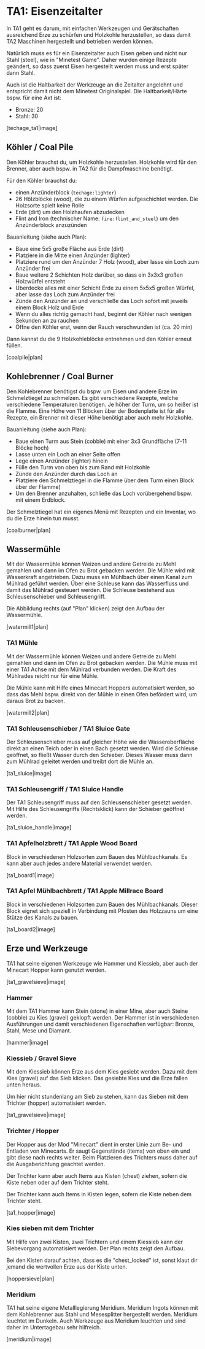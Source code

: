 # TA1: Eisenzeitalter

In TA1 geht es darum, mit einfachen Werkzeugen und Gerätschaften ausreichend Erze zu schürfen und Holzkohle herzustellen, so dass damit TA2 Maschinen hergestellt und betrieben werden können.

Natürlich muss es für ein Eisenzeitalter auch Eisen geben und nicht nur Stahl (steel), wie in "Minetest Game". Daher wurden einige Rezepte geändert, so dass zuerst Eisen hergestellt werden muss und erst später dann Stahl.

Auch ist die Haltbarkeit der Werkzeuge an die Zeitalter angelehnt und entspricht damit nicht dem Minetest Originalspiel.
Die Haltbarkeit/Härte bspw. für eine Axt ist:

* Bronze: 20
* Stahl: 30

[techage_ta1|image]


## Köhler / Coal Pile

Den Köhler brauchst du, um Holzkohle herzustellen. Holzkohle wird für den Brenner, aber auch bspw. in TA2 für die Dampfmaschine benötigt.

Für den Köhler brauchst du:

- einen Anzünderblock (`techage:lighter`)
- 26 Hölzblöcke (wood), die zu einem Würfen aufgeschichtet werden. Die Holzsorte spielt keine Rolle
- Erde (dirt) um den Holzhaufen abzudecken
- Flint and Iron (technischer Name: `fire:flint_and_steel`) um den Anzünderblock anzuzünden



Bauanleitung (siehe auch Plan):

- Baue eine 5x5 große Fläche aus Erde (dirt)
- Platziere in die Mitte einen Anzünder (lighter)
- Platziere rund um den Anzünder 7 Holz (wood), aber lasse ein Loch zum Anzünder frei
- Baue weitere 2 Schichten Holz darüber, so dass ein 3x3x3 großen Holzwürfel entsteht
- Überdecke alles mit einer Schicht Erde zu einem 5x5x5 großen Würfel, aber lasse das Loch zum Anzünder frei
- Zünde den Anzünder an und verschließe das Loch sofort mit jeweils einem Block Holz und Erde
- Wenn du alles richtig gemacht hast, beginnt der Köhler nach wenigen Sekunden an zu rauchen
- Öffne den Köhler erst, wenn der Rauch verschwunden ist (ca. 20 min)

Dann kannst du die 9 Holzkohleblöcke entnehmen und den Köhler erneut füllen.

[coalpile|plan]


## Kohlebrenner / Coal Burner

Den Kohlebrenner benötigst du bspw. um Eisen und andere Erze im Schmelztiegel zu schmelzen. Es gibt verschiedene Rezepte, welche verschiedene Temperaturen benötigen. Je höher der Turm, um so heißer ist die Flamme. Eine Höhe von 11 Blöcken über der Bodenplatte ist für alle Rezepte, ein Brenner mit dieser Höhe benötigt aber auch mehr Holzkohle.

Bauanleitung (siehe auch Plan):

* Baue einen Turm aus Stein (cobble) mit einer 3x3 Grundfläche (7-11 Blöcke hoch)
* Lasse unten ein Loch an einer Seite offen
* Lege einen Anzünder (lighter) hinein
* Fülle den Turm von oben bis zum Rand mit Holzkohle
* Zünde den Anzünder durch das Loch an
* Platziere den Schmelztiegel in die Flamme über dem Turm
  einen Block über der Flamme)
* Um den Brenner anzuhalten, schließe das Loch vorübergehend bspw. mit einem Erdblock.

Der Schmelztiegel hat ein eigenes Menü mit Rezepten und ein Inventar, wo du die Erze hinein tun musst.

[coalburner|plan]



## Wassermühle

Mit der Wassermühle können Weizen und andere Getreide zu Mehl gemahlen und dann im Ofen zu Brot gebacken werden. Die Mühle wird mit
Wasserkraft angetrieben. Dazu muss ein Mühlbach über einen Kanal zum Mühlrad geführt werden.
Über eine Schleuse kann das Wasserfluss und damit das Mühlrad gesteuert werden.
Die Schleuse bestehend aus Schleusenschieber und Schleusengriff.

Die Abbildung rechts (auf "Plan" klicken) zeigt den Aufbau der Wassermühle.

[watermill1|plan]

### TA1 Mühle

Mit der Wassermühle können Weizen und andere Getreide zu Mehl gemahlen und dann im Ofen zu Brot gebacken werden.
Die Mühle muss mit einer TA1 Achse mit dem Mühlrad verbunden werden. Die Kraft des Mühlrades reicht nur für eine Mühle.

Die Mühle kann mit Hilfe eines Minecart Hoppers automatisiert werden, so dass das Mehl bspw. direkt von der Mühle in einen Ofen befördert wird, um daraus Brot zu backen.

[watermill2|plan]

### TA1 Schleusenschieber / TA1 Sluice Gate

Der Schleusenschieber muss auf gleicher Höhe wie die Wasseroberfläche direkt an einen Teich oder in einen Bach gesetzt werden.
Wird die Schleuse geöffnet, so fließt Wasser durch den Schieber. Dieses Wasser muss dann zum Mühlrad geleitet werden und treibt dort die Mühle an.

[ta1_sluice|image]

### TA1 Schleusengriff / TA1 Sluice Handle

Der TA1 Schleusengriff  muss auf den Schleusenschieber gesetzt werden. Mit Hilfe des Schleusengriffs (Rechtsklick) kann der Schieber geöffnet werden.

[ta1_sluice_handle|image]

### TA1 Apfelholzbrett / TA1 Apple Wood Board

Block in verschiedenen Holzsorten zum Bauen des Mühlbachkanals. Es kann aber auch jedes andere Material verwendet werden.

[ta1_board1|image]

### TA1 Apfel Mühlbachbrett / TA1 Apple Millrace Board

Block in verschiedenen Holzsorten zum Bauen des Mühlbachkanals. Dieser Block eignet sich speziell in Verbindung mit Pfosten des Holzzauns um eine Stütze des Kanals zu bauen.

[ta1_board2|image]




## 




## Erze und Werkzeuge

TA1 hat seine eigenen Werkzeuge wie Hammer und Kiessieb, aber auch der Minecart Hopper kann genutzt werden.

[ta1_gravelsieve|image]


### Hammer

Mit dem TA1 Hammer kann Stein (stone) in einer Mine, aber auch Steine (cobble) zu Kies (gravel) geklopft werden. Der Hammer ist in verschiedenen Ausführungen und damit verschiedenen Eigenschaften verfügbar: Bronze, Stahl, Mese und Diamant.

[hammer|image]


### Kiessieb / Gravel Sieve

Mit dem Kiessieb können Erze aus dem Kies gesiebt werden. Dazu mit dem Kies (gravel) auf das Sieb klicken. Das gesiebte Kies und die Erze fallen unten heraus.

Um hier nicht stundenlang am Sieb zu stehen, kann das Sieben mit dem Trichter (hopper) automatisiert werden.

[ta1_gravelsieve|image]


### Trichter / Hopper

Der Hopper aus der Mod "Minecart" dient in erster Linie zum Be- und Entladen von Minecarts. Er saugt Gegenstände (items) von oben ein und gibt diese nach rechts weiter. Beim Platzieren des Trichters muss daher auf die Ausgaberichtung geachtet werden.

Der Trichter kann aber auch Items aus Kisten (chest) ziehen, sofern die Kiste neben oder auf dem Trichter steht. 

Der Trichter kann auch Items in Kisten legen, sofern die Kiste neben dem Trichter steht.

[ta1_hopper|image]


### Kies sieben mit dem Trichter

Mit Hilfe von zwei Kisten, zwei Trichtern und einem Kiessieb kann der Siebevorgang automatisiert werden. Der Plan rechts zeigt den Aufbau.

Bei den Kisten darauf achten, dass es die "chest_locked" ist, sonst klaut dir jemand die wertvollen Erze aus der Kiste unten.

[hoppersieve|plan]


### Meridium

TA1 hat seine eigene Metalllegierung Meridium. Meridium Ingots können mit dem Kohlebrenner aus Stahl und Mesesplitter hergestellt werden. Meridium leuchtet im Dunkeln. Auch Werkzeuge aus Meridium leuchten und sind daher im Untertagebau sehr hilfreich.

[meridium|image]